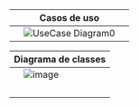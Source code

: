 | Casos de uso |
| ------------------- |
| &nbsp; &nbsp; ![UseCase Diagram0](https://user-images.githubusercontent.com/66282747/185264630-cf420605-e85e-4748-91a6-81d3017f4faf.jpg) &nbsp; &nbsp; |

| Diagrama de classes |
| ------------------- |
| &nbsp; &nbsp; ![image](https://user-images.githubusercontent.com/83794498/186101092-2cf39987-d5b8-4ce5-9063-80eb7a5d4278.png)
 &nbsp; &nbsp; |

